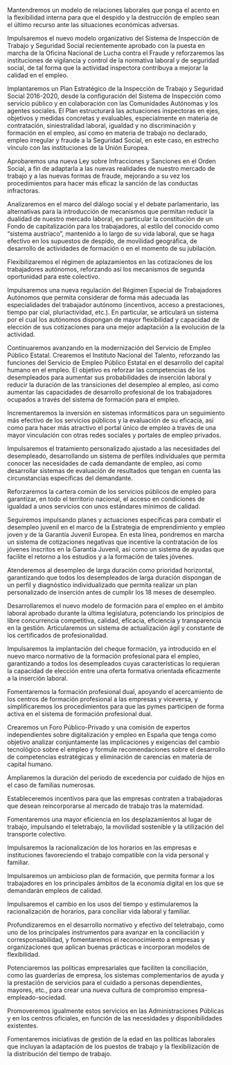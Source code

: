 Mantendremos un modelo de relaciones laborales que ponga el acento en la flexibilidad interna para que
el despido y la destrucción de empleo sean el último recurso ante las situaciones económicas adversas.

Impulsaremos el nuevo modelo organizativo del Sistema de Inspección de Trabajo y Seguridad Social
recientemente aprobado con la puesta en marcha de la Oficina Nacional de Lucha contra el Fraude y
reforzaremos las instituciones de vigilancia y control de la normativa laboral y de seguridad social, de tal
forma que la actividad inspectora contribuya a mejorar la calidad en el empleo.

Implantaremos un Plan Estratégico de la Inspección de Trabajo y Seguridad Social 2016-2020, desde la
configuración del Sistema de Inspección como servicio público y en colaboración con las Comunidades
Autónomas y los agentes sociales. El Plan estructurará las actuaciones inspectoras en ejes, objetivos y medidas
concretas y evaluables, especialmente en materia de contratación, siniestralidad laboral, igualdad y
no discriminación y formación en el empleo, así como en materia de trabajo no declarado, empleo irregular
y fraude a la Seguridad Social, en este caso, en estrecho vínculo con las instituciones de la Unión Europea.

Aprobaremos una nueva Ley sobre Infracciones y Sanciones en el Orden Social, a fin de adaptarla a las
nuevas realidades de nuestro mercado de trabajo y a las nuevas formas de fraude, mejorando a su vez
los procedimientos para hacer más eficaz la sanción de las conductas infractoras.

Analizaremos en el marco del diálogo social y el debate parlamentario, las alternativas para la introducción
de mecanismos que permitan reducir la dualidad de nuestro mercado laboral, en particular la
constitución de un Fondo de capitalización para los trabajadores, al estilo del conocido como “sistema
austríaco”, mantenido a lo largo de su vida laboral, que se haga efectivo en los supuestos de despido,
de movilidad geográfica, de desarrollo de actividades de formación o en el momento de su jubilación.

Flexibilizaremos el régimen de aplazamientos en las cotizaciones de los trabajadores autónomos,
reforzando así los mecanismos de segunda oportunidad para este colectivo.

Impulsaremos una nueva regulación del Régimen Especial de Trabajadores Autónomos que permita
considerar de forma más adecuada las especialidades del trabajador autónomo (incentivos, acceso a
prestaciones, tiempo par cial, pluriactividad, etc.). En particular, se articulará un sistema por el cual los
autónomos dispongan de mayor flexibilidad y capacidad de elección de sus cotizaciones para una
mejor adaptación a la evolución de la actividad.

Continuaremos avanzando en la modernización del Servicio de Empleo Público Estatal. Crearemos el
Instituto Nacional del Talento, reforzando las funciones del Servicio de Empleo Público Estatal en el
desarrollo del capital humano en el empleo. El objetivo es reforzar las competencias de los desempleados
para aumentar sus probabilidades de inserción laboral y reducir la duración de las transiciones del
desempleo al empleo, así como aumentar las capacidades de desarrollo profesional de los trabajadores
ocupados a través del sistema de formación para el empleo.

Incrementaremos la inversión en sistemas informáticos para un seguimiento más efectivo de los servicios
públicos y la evaluación de su eficacia, así como para hacer más atractivo el portal único de empleo
a través de una mayor vinculación con otras redes sociales y portales de empleo privados.

Impulsaremos el tratamiento personalizado ajustado a las necesidades del desempleado, desarrollando
un sistema de perfiles individuales que permita conocer las necesidades de cada demandante de
empleo, así como desarrollar sistemas de evaluación de resultados que tengan en cuenta las circunstancias específicas del demandante.

Reforzaremos la cartera común de los servicios públicos de empleo para garantizar, en todo el territorio
nacional, el acceso en condiciones de igualdad a unos servicios con unos estándares mínimos de calidad.

Seguiremos impulsando planes y actuaciones específicas para combatir el desempleo juvenil en el marco
de la Estrategia de emprendimiento y empleo joven y de la Garantía Juvenil Europea. En esta línea,
pondremos en marcha un sistema de cotizaciones negativas que incentive la contratación de los jóvenes
inscritos en la Garantía Juvenil, así como un sistema de ayudas que facilite el retorno a los estudios y a
la formación de tales jóvenes.

Atenderemos al desempleo de larga duración como prioridad horizontal, garantizando que todos los
desempleados de larga duración dispongan de un perfil y diagnóstico individualizado que permita realizar
un plan personalizado de inserción antes de cumplir los 18 meses de desempleo.

Desarrollaremos el nuevo modelo de formación para el empleo en el ámbito laboral aprobado durante
la última legislatura, potenciando los principios de libre concurrencia competitiva, calidad, eficacia,
eficiencia y transparencia en la gestión. Articularemos un sistema de actualización ágil y constante de
los certificados de profesionalidad.

Impulsaremos la implantación del cheque formación, ya introducido en el nuevo marco normativo
de la formación profesional para el empleo, garantizando a todos los desempleados cuyas características
lo requieran la capacidad de elección entre una oferta formativa orientada eficazmente a la
inserción laboral.

Fomentaremos la formación profesional dual, apoyando el acercamiento de los centros de formación
profesional a las empresas y viceversa, y simplificaremos los procedimientos para que las pymes participen
de forma activa en el sistema de formación profesional dual.

Crearemos un Foro Público-Privado y una comisión de expertos independientes sobre digitalización y
empleo en España que tenga como objetivo analizar conjuntamente las implicaciones y exigencias del
cambio tecnológico sobre el empleo y formule recomendaciones sobre el desarrollo de competencias
estratégicas y eliminación de carencias en materia de capital humano.

Ampliaremos la duración del periodo de excedencia por cuidado de hijos en el caso de familias numerosas.

Estableceremos incentivos para que las empresas contraten a trabajadoras que desean reincorporarse
al mercado de trabajo tras la maternidad.

Fomentaremos una mayor eficiencia en los desplazamientos al lugar de trabajo, impulsando el teletrabajo,
la movilidad sostenible y la utilización del transporte colectivo.

Impulsaremos la racionalización de los horarios en las empresas e instituciones favoreciendo el trabajo
compatible con la vida personal y familiar.

Impulsaremos un ambicioso plan de formación, que permita formar a los trabajadores en los principales
ámbitos de la economía digital en los que se demandarán empleos de calidad.

Impulsaremos el cambio en los usos del tiempo y estimularemos la racionalización de horarios, para
conciliar vida laboral y familiar.

Profundizaremos en el desarrollo normativo y efectivo del teletrabajo, como uno de los principales instrumentos
para avanzar en la conciliación y corresponsabilidad, y fomentaremos el reconocimiento a
empresas y organizaciones que aplican buenas prácticas e incorporan modelos de flexibilidad.

Potenciaremos las políticas empresariales que faciliten la conciliación, como las guarderías de empresa,
los sistemas complementarios de ayuda y la prestación de servicios para el cuidado a personas
dependientes, mayores, etc., para crear una nueva cultura de compromiso empresa-empleado-sociedad.

Promoveremos igualmente estos servicios en las Administraciones Públicas y en los centros oficiales, en
función de las necesidades y disponibilidades existentes.

Fomentaremos iniciativas de gestión de la edad en las políticas laborales que incluyan la adaptación de
los puestos de trabajo y la flexibilización de la distribución del tiempo de trabajo.
